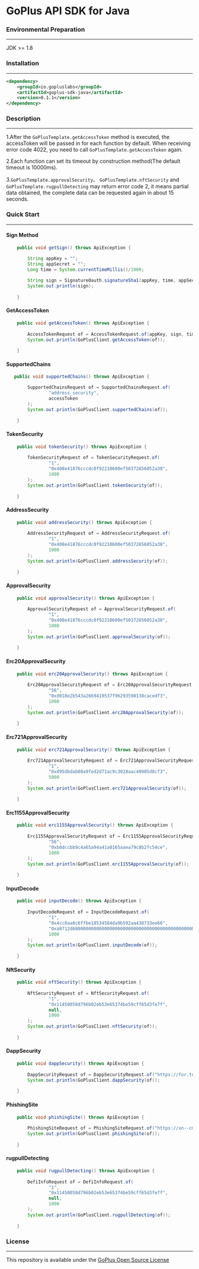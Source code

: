 # GoPlus API SDK for Java

### Environmental Preparation

---

JDK >= 1.8

### Installation

---

```xml
<dependency>
    <groupId>io.gopluslabs</groupId>
    <artifactId>goplus-sdk-java</artifactId>
    <version>0.1.1</version>
</dependency>
```

### Description

---

1.After the `GoPlusTemplate.getAccessToken` method is executed, the accessToken will be passed in for each function by default. When receiving error code 4022, you need to call `GoPlusTemplate.getAccessToken` again.

2.Each function can set its timeout by construction method(The default timeout is 10000ms).

3.`GoPlusTemplate.approvalSecurity`、 `GoPlusTemplate.nftSecurity` and `GoPlusTemplate.rugpullDetecting` may return error code 2, it means partial data obtained, the complete data can be requested again in about 15 seconds.

### Quick Start

---


#### Sign Method

```java
    public void getSign() throws ApiException {

        String appKey = "";
        String appSecret = "";
        Long time = System.currentTimeMillis()/1000;
        
        String sign = SignatureOauth.signatureSha1(appKey, time, appSecret);
        System.out.println(sign);
        
    }
```
#### GetAccessToken

````java
    public void getAccessToken() throws ApiException {
    
        AccessTokenRequest of = AccessTokenRequest.of(appKey, sign, time, 1000);
        System.out.println(GoPlusClient.getAccessToken(of));
        
    }
````

#### SupportedChains

```java
   public void supportedChains() throws ApiException {

        SupportedChainsRequest of = SupportedChainsRequest.of(
                "address_security",
                accessToken
        );
        System.out.println(GoPlusClient.supportedChains(of));
        
    }
```

#### TokenSecurity

```java
    public void tokenSecurity() throws ApiException {
    
        TokenSecurityRequest of = TokenSecurityRequest.of(
                "1",
                "0x408e41876cccdc0f92210600ef50372656052a38",
                1000
        );
        System.out.println(GoPlusClient.tokenSecurity(of));
        
    }
```

#### AddressSecurity

```java
    public void addressSecurity() throws ApiException {
    
        AddressSecurityRequest of = AddressSecurityRequest.of(
                "1",
                "0x408e41876cccdc0f92210600ef50372656052a38",
                1000
        );
        System.out.println(GoPlusClient.addressSecurity(of));
        
    }
```

#### ApprovalSecurity

```java
    public void approvalSecurity() throws ApiException {
    
        ApprovalSecurityRequest of = ApprovalSecurityRequest.of(
                "1",
                "0x408e41876cccdc0f92210600ef50372656052a38",
                1000
        );
        System.out.println(GoPlusClient.approvalSecurity(of));
        
    }
```

#### Erc20ApprovalSecurity

```java
    public void erc20ApprovalSecurity() throws ApiException {
    
        Erc20ApprovalSecurityRequest of = Erc20ApprovalSecurityRequest.of(
                "56",
                "0xd018e2b543a2669410537f96293590138cacedf3",
                1000
        );
        System.out.println(GoPlusClient.erc20ApprovalSecurity(of));
        
    }

```

#### Erc721ApprovalSecurity

```java
    public void erc721ApprovalSecurity() throws ApiException {
    
        Erc721ApprovalSecurityRequest of = Erc721ApprovalSecurityRequest.of(
                "1",
                "0xd95dbdab08a9fed2d71ac9c3028aac40905d8cf3",
                5000
        );
        System.out.println(GoPlusClient.erc721ApprovalSecurity(of));
        
    }
```

#### Erc1155ApprovalSecurity

```java
    public void erc1155ApprovalSecurity() throws ApiException {
    
        Erc1155ApprovalSecurityRequest of = Erc1155ApprovalSecurityRequest.of(
                "56",
                "0xb0dccbb9c4a65a94a41a0165aaea79c8b2fc54ce",
                1000
        );
        System.out.println(GoPlusClient.erc1155ApprovalSecurity(of));
        
    }
```

#### InputDecode

```java
    public void inputDecode() throws ApiException {
    
        InputDecodeRequest of = InputDecodeRequest.of(
                "1",
                "0x4cc8aa0c6ffbe18534584da9b592aa438733ee66",
                "0xa0712d680000000000000000000000000000000000000000000000000000000062fee481",
                1000
        );
        System.out.println(GoPlusClient.inputDecode(of));
        
    }

```

#### NftSecurity

```java
    public void nftSecurity() throws ApiException {
    
        NftSecurityRequest of = NftSecurityRequest.of(
                "1",
                "0x11450058d796b02eb53e65374be59cff65d3fe7f",
                null,
                1000
        );
        System.out.println(GoPlusClient.nftSecurity(of));
        
    }
```

#### DappSecurity

```java
    public void dappSecurity() throws ApiException {
    
        DappSecurityRequest of = DappSecurityRequest.of("https://for.tube", 1000);
        System.out.println(GoPlusClient.dappSecurity(of));
        
    }

```

#### PhishingSite

```java
    public void phishingSite() throws ApiException {
    
        PhishingSiteRequest of = PhishingSiteRequest.of("https://xn--cm-68s.cc/", 10);
        System.out.println(GoPlusClient.phishingSite(of));
        
    }

```

#### rugpullDetecting

```java
    public void rugpullDetecting() throws ApiException {
    
        DefiInfoRequest of = DefiInfoRequest.of(
                "1", 
                "0x11450058d796b02eb53e65374be59cff65d3fe7f",
                null,
                1000
        );
        System.out.println(GoPlusClient.rugpullDetecting(of));
        
    }


```

### License

---
This repository is available under the [GoPlus Open Source License](LICENSE)


